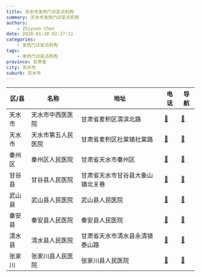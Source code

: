 ```yaml
---
title: 天水市发热门诊定点机构
summary: 天水市发热门诊定点机构
authors: 
    - Zhiyuan Chen
date: 2020-01-28 02:27:11
categories: 
    - 发热门诊定点机构
tags: 
    - 发热门诊定点机构
province: 甘肃省
city: 天水市
suburb: 天水市
---
```


|  区/县  |  名称  |  地址  |  电话  |  导航  |
|------|-------|------|------|------|
|  天水市  |  天水市中西医医院  |  甘肃省麦积区渭滨北路  |  [🧭](https://ditu.amap.com/search?query=天水市中西医医院)  |  [🧭](https://ditu.amap.com/search?query=天水市中西医医院)  
|  天水市  |  天水市第五人民医院  |  甘肃省麦积区社棠镇社棠路  |  [🧭](https://ditu.amap.com/search?query=天水市第五人民医院)  |  [🧭](https://ditu.amap.com/search?query=天水市第五人民医院)  
|  秦州区  |  秦州区人民医院  |  甘肃省天水市秦州区  |  [🧭](https://ditu.amap.com/search?query=秦州区人民医院)  |  [🧭](https://ditu.amap.com/search?query=秦州区人民医院)  
|  甘谷县  |  甘谷县人民医院  |  甘肃省天水市甘谷县大象山镇北关巷  |  [🧭](https://ditu.amap.com/search?query=甘谷县人民医院)  |  [🧭](https://ditu.amap.com/search?query=甘谷县人民医院)  
|  武山县  |  武山县人民医院  |  武山县人民医院  |  [🧭](https://ditu.amap.com/search?query=武山县人民医院)  |  [🧭](https://ditu.amap.com/search?query=武山县人民医院)  
|  秦安县  |  秦安县人民医院  |  秦安县人民医院  |  [🧭](https://ditu.amap.com/search?query=秦安县人民医院)  |  [🧭](https://ditu.amap.com/search?query=秦安县人民医院)  
|  清水县  |  清水县人民医院  |  甘肃省天水市清水县永清镇泰山路  |  [🧭](https://ditu.amap.com/search?query=清水县人民医院)  |  [🧭](https://ditu.amap.com/search?query=清水县人民医院)  
|  张家川  |  张家川县人民医院  |  张家川县人民医院  |  [🧭](https://ditu.amap.com/search?query=张家川县人民医院)  |  [🧭](https://ditu.amap.com/search?query=张家川县人民医院)  

